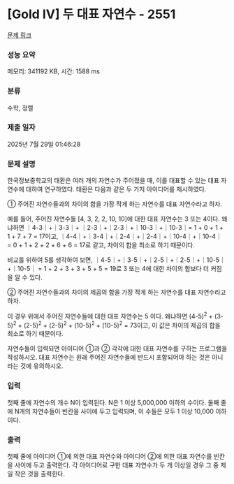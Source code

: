 # [Gold IV] 두 대표 자연수 - 2551 

[문제 링크](https://www.acmicpc.net/problem/2551) 

### 성능 요약

메모리: 341192 KB, 시간: 1588 ms

### 분류

수학, 정렬

### 제출 일자

2025년 7월 29일 01:46:28

### 문제 설명

<p>한국정보중학교의 태환은 여러 개의 자연수가 주어졌을 때, 이를 대표할 수 있는 대표 자연수에 대하여 연구하였다. 태환은 다음과 같은 두 가지 아이디어를 제시하였다.</p>

<p>① 주어진 자연수들과의 차이의 합을 가장 작게 하는 자연수를 대표 자연수라고 하자.</p>

<p>예를 들어, 주어진 자연수들 [4, 3, 2, 2, 10, 10]에 대한 대표 자연수는 3 또는 4이다. 왜냐하면 ｜4-3｜+｜3-3｜+ ｜2-3｜+｜2-3｜+｜10-3｜+｜10-3｜= 1 + 0 + 1 + 1 + 7 + 7 = 17이고, ｜4-4｜+｜3-4｜+｜2-4｜+｜2-4｜+｜10-4｜+｜10-4｜ = 0 + 1 + 2 + 2 + 6 + 6 = 17로 같고, 차이의 합을 최소로 하기 때문이다.</p>

<p>비교를 위하여 5를 생각하여 보면, ｜4-5｜+｜3-5｜+｜2-5｜+｜2-5｜+｜10-5｜+｜10-5｜ = 1 + 2 + 3 + 3 + 5 + 5 = 19로 3 또는 4에 대한 차이의 합보다 더 커짐을 알 수 있다.</p>

<p>② 주어진 자연수들과의 차이의 제곱의 합을 가장 작게 하는 자연수를 대표 자연수라고 하자.</p>

<p>이 경우 위에서 주어진 자연수들에 대한 대표 자연수는 5 이다. 왜냐하면 (4-5)<sup>2</sup> + (3-5)<sup>2</sup> + (2-5)<sup>2</sup> + (2-5)<sup>2</sup> + (10-5)<sup>2</sup> + (10-5)<sup>2</sup> = 73이고, 이 값은 차이의 제곱의 합을 최소로 하기 때문이다.</p>

<p>자연수들이 입력되면 아이디어 ①과 ② 각각에 대한 대표 자연수를 구하는 프로그램을 작성하시오. 대표 자연수는 원래 주어진 자연수들에 반드시 포함되어야 하는 것은 아니라는 것에 유의하시오.</p>

### 입력 

 <p>첫째 줄에 자연수의 개수 N이 입력된다. N은 1 이상 5,000,000 이하의 수이다. 둘째 줄에 N개의 자연수들이 빈칸을 사이에 두고 입력되며, 이 수들은 모두 1 이상 10,000 이하이다.</p>

### 출력 

 <p>첫째 줄에 아이디어 ①에 의한 대표 자연수와 아이디어 ②에 의한 대표 자연수를 빈칸을 사이에 두고 출력한다. 각 아이디어로 구한 대표 자연수가 두 개 이상일 경우 그 중 제일 작은 것을 출력한다.</p>

